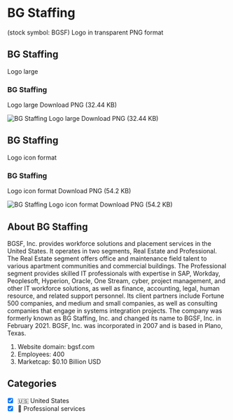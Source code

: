 # BG Staffing
 (stock symbol: BGSF) Logo in transparent PNG format

## BG Staffing
 Logo large

### BG Staffing
 Logo large Download PNG (32.44 KB)

![BG Staffing
 Logo large Download PNG (32.44 KB)](/img/orig/BGSF_BIG-9d5f523f.png)

## BG Staffing
 Logo icon format

### BG Staffing
 Logo icon format Download PNG (54.2 KB)

![BG Staffing
 Logo icon format Download PNG (54.2 KB)](/img/orig/BGSF-e70fe9ef.png)

## About BG Staffing


BGSF, Inc. provides workforce solutions and placement services in the United States. It operates in two segments, Real Estate and Professional. The Real Estate segment offers office and maintenance field talent to various apartment communities and commercial buildings. The Professional segment provides skilled IT professionals with expertise in SAP, Workday, Peoplesoft, Hyperion, Oracle, One Stream, cyber, project management, and other IT workforce solutions, as well as finance, accounting, legal, human resource, and related support personnel. Its client partners include Fortune 500 companies, and medium and small companies, as well as consulting companies that engage in systems integration projects. The company was formerly known as BG Staffing, Inc. and changed its name to BGSF, Inc. in February 2021. BGSF, Inc. was incorporated in 2007 and is based in Plano, Texas.

1. Website domain: bgsf.com
2. Employees: 400
3. Marketcap: $0.10 Billion USD


## Categories
- [x] 🇺🇸 United States
- [x] 💼 Professional services
